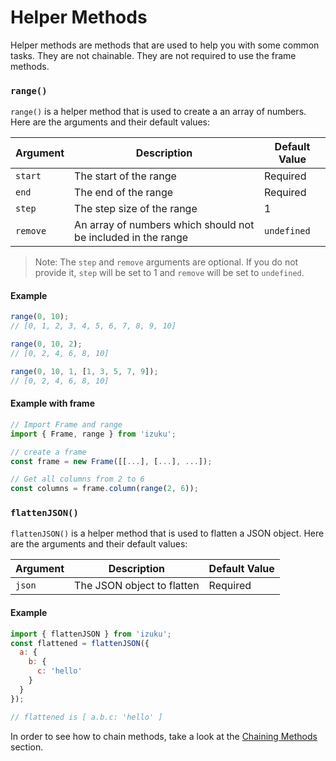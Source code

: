 
# Helper Methods

Helper methods are methods that are used to help you with some common tasks. They are not chainable. They are not required to use the frame methods.

### `range()`

`range()` is a helper method that is used to create a an array of numbers. Here are the arguments and their default values:

| Argument | Description                                                   | Default Value |
| -------- | ------------------------------------------------------------- | ------------- |
| `start`  | The start of the range                                        | Required      |
| `end`    | The end of the range                                          | Required      |
| `step`   | The step size of the range                                    | 1             |
| `remove` | An array of numbers which should not be included in the range | `undefined`   |

> Note: The `step` and `remove` arguments are optional. If you do not provide it, `step` will be set to 1 and `remove` will be set to `undefined`.

#### Example

```js
range(0, 10);
// [0, 1, 2, 3, 4, 5, 6, 7, 8, 9, 10]

range(0, 10, 2);
// [0, 2, 4, 6, 8, 10]

range(0, 10, 1, [1, 3, 5, 7, 9]);
// [0, 2, 4, 6, 8, 10]
```

#### Example with frame

```js
// Import Frame and range
import { Frame, range } from 'izuku';

// create a frame
const frame = new Frame([[...], [...], ...]);

// Get all columns from 2 to 6
const columns = frame.column(range(2, 6));
```

### `flattenJSON()`

`flattenJSON()` is a helper method that is used to flatten a JSON object. Here are the arguments and their default values:

| Argument | Description                                                   | Default Value |
| -------- | ------------------------------------------------------------- | ------------- |
| `json`   | The JSON object to flatten                                   | Required      |

#### Example

```js
import { flattenJSON } from 'izuku';
const flattened = flattenJSON({
  a: {
    b: {
      c: 'hello'
    }
  }
});

// flattened is [ a.b.c: 'hello' ]
```

In order to see how to chain methods, take a look at the [Chaining Methods](../chaining-methods) section.

